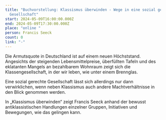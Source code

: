 ```yaml
---
title: "Buchvorstellung: Klassismus überwinden - Wege in eine sozial gerechte
  Gesellschaft"
start: 2024-05-09T16:00:00.000Z
end: 2024-05-09T17:30:00.000Z
place: "online "
person: Francis Seeck
count: 0
link: "-"
---
```

<!--StartFragment-->

Die Armutsquote in Deutschland ist auf einem neuen Höchststand. Angesichts der steigenden Lebensmittelpreise, überfüllten Tafeln und des eklatanten Mangels an bezahlbarem Wohnraum zeigt sich die Klassengesellschaft, in der wir leben, wie unter einem Brennglas.

Eine sozial gerechte Gesellschaft lässt sich allerdings nur dann verwirklichen, wenn neben Klassismus auch andere Machtverhältnisse in den Blick genommen werden.

In „Klassismus überwinden“ zeigt Francis Seeck anhand der bewusst antiklassistischen Handlungen einzelner Gruppen, Initiativen und Bewegungen, wie das gelingen kann.

<!--EndFragment-->